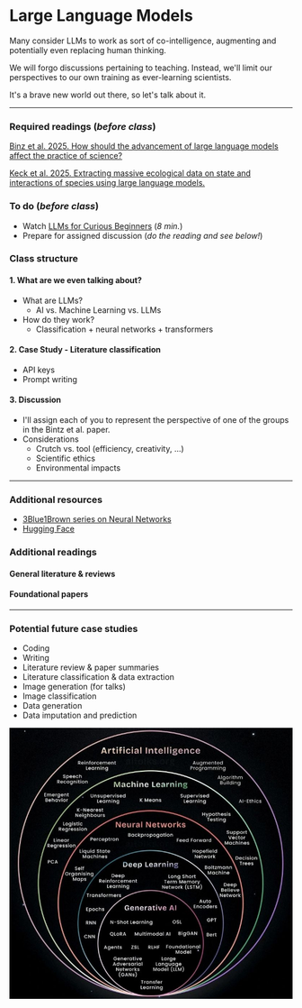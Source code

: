 # Large Language Models
Many consider LLMs to work as sort of co-intelligence, augmenting and potentially even replacing human thinking.

We will forgo discussions pertaining to teaching.  Instead, we'll limit our perspectives to our own training as ever-learning scientists.

It's a brave new world out there, so let's talk about it.

***

### Required readings (_before class_)
[Binz et al. 2025. How should the advancement of large language models affect the practice of science?](../../readings/pdfs/Binz2025.pdf)

[Keck et al. 2025. Extracting massive ecological data on state and interactions of species using large language models.](../../readings/pdfs/Keck2025.pdf)

### To do (_before class_)
* Watch [LLMs for Curious Beginners](https://www.3blue1brown.com/lessons/mini-llm) (_8 min._)
* Prepare for assigned discussion (_do the reading and see below!_)

### Class structure

#### 1.  What are we even talking about?
* What are LLMs?
	* AI vs. Machine Learning vs. LLMs
* How do they work?
	* Classification + neural networks + transformers

#### 2. Case Study - Literature classification
* API keys
* Prompt writing

#### 3. Discussion
* I'll assign each of you to represent the perspective of one of the groups in the Bintz et al. paper. 
*  Considerations
	* Crutch vs. tool (efficiency, creativity, ...)
	* Scientific ethics
	* Environmental impacts

***

### Additional resources
* [3Blue1Brown series on Neural Networks](https://www.3blue1brown.com/topics/neural-networks)
* [Hugging Face](https://huggingface.co)

  
### Additional readings

#### General literature & reviews

#### Foundational papers

***
### Potential future case studies
* Coding
* Writing
* Literature review & paper summaries
* Literature classification & data extraction
* Image generation (for talks)
* Image classification
* Data generation
* Data imputation and prediction


![Layers of AI](images/layers_of_AI.jpg "Layers of AI")
